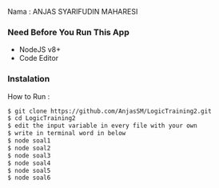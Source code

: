 Nama : ANJAS SYARIFUDIN MAHARESI

### Need Before You Run This App

- NodeJS v8+
- Code Editor

### Instalation

How to Run :

```sh
$ git clone https://github.com/AnjasSM/LogicTraining2.git
$ cd LogicTraining2
$ edit the input variable in every file with your own
$ write in terminal word in below
$ node soal1
$ node soal2
$ node soal3
$ node soal4
$ node soal5
$ node soal6
```